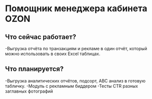 <h1>Помощник менеджера кабинета OZON</h1>

<h2>Что сейчас работает?</h2>
-Выгрузка отчёта по транзакциям и рекламе в один отчёт, который можно использовать в своих Excel таблицах.
<h2>Что планируется?</h2>
-Выгрузка аналитических отчётов, подсорт, ABC анализ в готовую табличку.
-Модуль с рекламным биддером
-Тесты CTR разных заглавных фотографий
